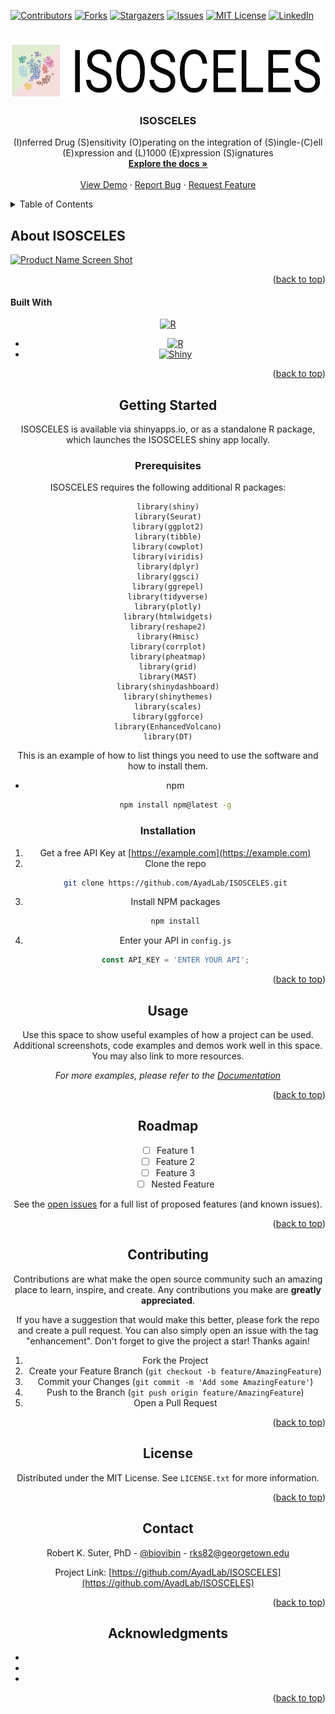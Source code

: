 
<!-- Improved compatibility of back to top link: See: https://github.com/othneildrew/Best-README-Template/pull/73 -->
<a name="readme-top"></a>
<!--
*** Thanks for checking out the Best-README-Template. If you have a suggestion
*** that would make this better, please fork the repo and create a pull request
*** or simply open an issue with the tag "enhancement".
*** Don't forget to give the project a star!
*** Thanks again! Now go create something AMAZING! :D
-->



<!-- PROJECT SHIELDS -->
<!--
*** I'm using markdown "reference style" links for readability.
*** Reference links are enclosed in brackets [ ] instead of parentheses ( ).
*** See the bottom of this document for the declaration of the reference variables
*** for contributors-url, forks-url, etc. This is an optional, concise syntax you may use.
*** https://www.markdownguide.org/basic-syntax/#reference-style-links
-->
[![Contributors][contributors-shield]][contributors-url]
[![Forks][forks-shield]][forks-url]
[![Stargazers][stars-shield]][stars-url]
[![Issues][issues-shield]][issues-url]
[![MIT License][license-shield]][license-url]
[![LinkedIn][linkedin-shield]][linkedin-url]



<!-- PROJECT LOGO -->
<br />
<div align="center">
  <a href="https://github.com/AyadLab/ISOSCELES">
    <img src="images/ISOSCELES.png" alt="Logo" width="600" height="93">
  </a>

<h3 align="center">ISOSCELES</h3>

  <p align="center">
    (I)nferred Drug (S)ensitivity (O)perating on the integration of (S)ingle-(C)ell (E)xpression and (L)1000 (E)xpression (S)ignatures
    <br />
    <a href="https://github.com/AyadLab/ISOSCELES"><strong>Explore the docs »</strong></a>
    <br />
    <br />
    <a href="https://github.com/AyadLab/ISOSCELES">View Demo</a>
    ·
    <a href="https://github.com/AyadLab/ISOSCELES/issues">Report Bug</a>
    ·
    <a href="https://github.com/AyadLab/ISOSCELES/issues">Request Feature</a>
  </p>
</div>



<!-- TABLE OF CONTENTS -->
<details>
  <summary>Table of Contents</summary>
  <ol>
    <li>
      <a href="#about-the-project">About ISOSCELES</a>
      <ul>
        <li><a href="#built-with">Built With</a></li>
      </ul>
    </li>
    <li>
      <a href="#getting-started">Getting Started</a>
      <ul>
        <li><a href="#prerequisites">Prerequisites</a></li>
        <li><a href="#installation">Installation</a></li>
      </ul>
    </li>
    <li><a href="#usage">Usage</a></li>
    <li><a href="#roadmap">Roadmap</a></li>
    <li><a href="#contributing">Contributing</a></li>
    <li><a href="#license">License</a></li>
    <li><a href="#contact">Contact</a></li>
    <li><a href="#acknowledgments">Acknowledgments</a></li>
  </ol>
</details>



<!-- ABOUT THE PROJECT -->
## About ISOSCELES

[![Product Name Screen Shot][product-screenshot]](https://example.com)

<p align="right">(<a href="#readme-top">back to top</a>)</p>

<h4 align="left">Built With </h4>

<div align="center">
  <a href="https://r-project.org">
    <img src="https://www.r-project.org/Rlogo.png" alt="R" width="30" height="30">
  </a>
  
* [![R][r-project.org]][R-url]
* [![Shiny][Shinyapps.io]][Shiny-url]

<p align="right">(<a href="#readme-top">back to top</a>)</p>



<!-- GETTING STARTED -->
## Getting Started

ISOSCELES is available via shinyapps.io, or as a standalone R package, which launches the ISOSCELES shiny app locally. 

### Prerequisites

ISOSCELES requires the following additional R packages:

```{r}
library(shiny)
library(Seurat)
library(ggplot2)
library(tibble)
library(cowplot)
library(viridis)
library(dplyr)
library(ggsci)
library(ggrepel)
library(tidyverse)
library(plotly)
library(htmlwidgets)
library(reshape2)
library(Hmisc)
library(corrplot)
library(pheatmap)
library(grid)
library(MAST)
library(shinydashboard)
library(shinythemes)
library(scales)
library(ggforce)
library(EnhancedVolcano)
library(DT)
```

This is an example of how to list things you need to use the software and how to install them.
* npm
  ```sh
  npm install npm@latest -g
  ```

### Installation

1. Get a free API Key at [https://example.com](https://example.com)
2. Clone the repo
   ```sh
   git clone https://github.com/AyadLab/ISOSCELES.git
   ```
3. Install NPM packages
   ```sh
   npm install
   ```
4. Enter your API in `config.js`
   ```js
   const API_KEY = 'ENTER YOUR API';
   ```

<p align="right">(<a href="#readme-top">back to top</a>)</p>



<!-- USAGE EXAMPLES -->
## Usage

Use this space to show useful examples of how a project can be used. Additional screenshots, code examples and demos work well in this space. You may also link to more resources.

_For more examples, please refer to the [Documentation](https://example.com)_

<p align="right">(<a href="#readme-top">back to top</a>)</p>



<!-- ROADMAP -->
## Roadmap

- [ ] Feature 1
- [ ] Feature 2
- [ ] Feature 3
    - [ ] Nested Feature

See the [open issues](https://github.com/AyadLab/ISOSCELES/issues) for a full list of proposed features (and known issues).

<p align="right">(<a href="#readme-top">back to top</a>)</p>



<!-- CONTRIBUTING -->
## Contributing

Contributions are what make the open source community such an amazing place to learn, inspire, and create. Any contributions you make are **greatly appreciated**.

If you have a suggestion that would make this better, please fork the repo and create a pull request. You can also simply open an issue with the tag "enhancement".
Don't forget to give the project a star! Thanks again!

1. Fork the Project
2. Create your Feature Branch (`git checkout -b feature/AmazingFeature`)
3. Commit your Changes (`git commit -m 'Add some AmazingFeature'`)
4. Push to the Branch (`git push origin feature/AmazingFeature`)
5. Open a Pull Request

<p align="right">(<a href="#readme-top">back to top</a>)</p>



<!-- LICENSE -->
## License

Distributed under the MIT License. See `LICENSE.txt` for more information.

<p align="right">(<a href="#readme-top">back to top</a>)</p>



<!-- CONTACT -->
## Contact

Robert K. Suter, PhD - [@biovibin](https://twitter.com/biovibin) - rks82@georgetown.edu

Project Link: [https://github.com/AyadLab/ISOSCELES](https://github.com/AyadLab/ISOSCELES)

<p align="right">(<a href="#readme-top">back to top</a>)</p>



<!-- ACKNOWLEDGMENTS -->
## Acknowledgments

* []()
* []()
* []()

<p align="right">(<a href="#readme-top">back to top</a>)</p>



<!-- MARKDOWN LINKS & IMAGES -->
<!-- https://www.markdownguide.org/basic-syntax/#reference-style-links -->
[contributors-shield]: https://img.shields.io/github/contributors/AyadLab/ISOSCELES.svg?style=for-the-badge
[contributors-url]: https://github.com/AyadLab/ISOSCELES/graphs/contributors
[forks-shield]: https://img.shields.io/github/forks/AyadLab/ISOSCELES.svg?style=for-the-badge
[forks-url]: https://github.com/AyadLab/ISOSCELES/network/members
[stars-shield]: https://img.shields.io/github/stars/AyadLab/ISOSCELES.svg?style=for-the-badge
[stars-url]: https://github.com/AyadLab/ISOSCELES/stargazers
[issues-shield]: https://img.shields.io/github/issues/AyadLab/ISOSCELES.svg?style=for-the-badge
[issues-url]: https://github.com/AyadLab/ISOSCELES/issues
[license-shield]: https://img.shields.io/github/license/AyadLab/ISOSCELES.svg?style=for-the-badge
[license-url]: https://github.com/AyadLab/ISOSCELES/blob/master/LICENSE.txt
[linkedin-shield]: https://img.shields.io/badge/-LinkedIn-black.svg?style=for-the-badge&logo=linkedin&colorB=555
[linkedin-url]: https://linkedin.com/in/linkedin_username
[product-screenshot]: images/screenshot.png
[Next.js]: https://img.shields.io/badge/next.js-000000?style=for-the-badge&logo=nextdotjs&logoColor=white
[Next-url]: https://nextjs.org/
[React.js]: https://img.shields.io/badge/React-20232A?style=for-the-badge&logo=react&logoColor=61DAFB
[React-url]: https://reactjs.org/
[Vue.js]: https://img.shields.io/badge/Vue.js-35495E?style=for-the-badge&logo=vuedotjs&logoColor=4FC08D
[Vue-url]: https://vuejs.org/
[Angular.io]: https://img.shields.io/badge/Angular-DD0031?style=for-the-badge&logo=angular&logoColor=white
[Angular-url]: https://angular.io/
[Svelte.dev]: https://img.shields.io/badge/Svelte-4A4A55?style=for-the-badge&logo=svelte&logoColor=FF3E00
[Svelte-url]: https://svelte.dev/
[Laravel.com]: https://img.shields.io/badge/Laravel-FF2D20?style=for-the-badge&logo=laravel&logoColor=white
[Laravel-url]: https://laravel.com
[Bootstrap.com]: https://img.shields.io/badge/Bootstrap-563D7C?style=for-the-badge&logo=bootstrap&logoColor=white
[Bootstrap-url]: https://getbootstrap.com
[JQuery.com]: https://img.shields.io/badge/jQuery-0769AD?style=for-the-badge&logo=jquery&logoColor=white
[JQuery-url]: https://jquery.com 
[Shinyapps.io]: https://shiny.posit.co/images/shiny-solo.png
[Shiny-url]: https://shinyapps.io
[r-project.org]: https://www.r-project.org/Rlogo.png
[R-url]: https://r-project.org
